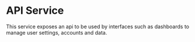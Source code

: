 # API Service

This service exposes an api to be used by interfaces such as dashboards to manage user settings, accounts and data.